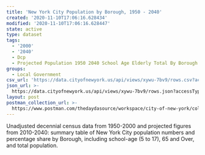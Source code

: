 ```yaml
---
title: 'New York City Population by Borough, 1950 - 2040'
created: '2020-11-10T17:06:16.628434'
modified: '2020-11-10T17:06:16.628447'
state: active
type: dataset
tags:
  - '2000'
  - '2040'
  - Dcp
  - Projected Population 1950 2040 School Age Elderly Total By Borough
groups:
  - Local Government
csv_url: 'https://data.cityofnewyork.us/api/views/xywu-7bv9/rows.csv?accessType=DOWNLOAD'
json_url: >-
  https://data.cityofnewyork.us/api/views/xywu-7bv9/rows.json?accessType=DOWNLOAD
layout: post
postman_collection_url: >-
  https://www.postman.com/thedaydasource/workspace/city-of-new-york/collection/15909983-47ba6c51-7ff4-4ccc-9610-13f4b2e88f42
---
```

Unadjusted decennial census data from 1950-2000 and projected figures from 2010-2040: summary table of New York City population numbers and percentage share by Borough, including school-age (5 to 17), 65 and Over, and total population.
